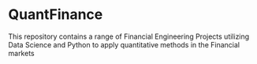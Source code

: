 # QuantFinance
This repository contains a range of Financial Engineering Projects utilizing Data Science and Python to apply quantitative methods in the Financial markets  
